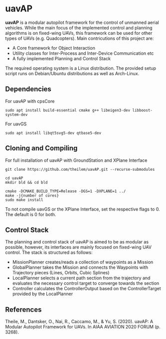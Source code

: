 # uavAP
<b>uavAP</b> is a modular autopilot framework for the control of unmanned aerial vehicles. While the main focus of the implemented control and planning algorithms is on fixed-wing UAVs, this framework can be used for other types of UAVs (e.g. Quadcopters). Main contricutions of this project are:
<ul>
  <li>A Core framework for Object Interaction</li>
  <li>Utility classes for Inter-Process and Inter-Device Communication etc</li>
  <li>A fully implemented Planning and Control Stack</li>
</ul>

The required operating system is a Linux distribution. The provided setup script runs on Debian/Ubuntu distributions as well as Arch-Linux.


## Dependencies
For uavAP with cpsCore
```shell script
sudo apt install build-essential cmake g++ libeigen3-dev libboost-system-dev
```

For uavGS 
```shell script
sudo apt install libqt5svg5-dev qtbase5-dev
```

## Cloning and Compiling

For full installation of uavAP with GroundStation and XPlane Interface
```shell script
git clone https://github.com/theilem/uavAP.git --recurse-submodules

cd uavAP
mkdir bld && cd bld

cmake -DCMAKE_BUILD_TYPE=Release -DGS=1 -DXPLANE=1 ../
make -j{number of cores}
sudo make install
```

To not compile uavGS or the XPlane Interface, set the respective flags to 0. The default is 0 for both.

## Control Stack

The planning and control stack of uavAP is aimed to be as modular as possible, however, its interfaces are mainly focused on fixed-wing UAV control. The stack is structured as follows:
<ul>
  <li>MissionPlanner creates/reads a collection of waypoints as a Mission</li>
  <li>GlobalPlanner takes the Mission and connects the Waypoints with Trajectory pieces (Lines, Orbits, Cubic Splines)</li>
  <li>LocalPlanner selects a current path section from the trajectory and evaluates the necessary control target to converge towards the section</li>
  <li>Controller calculates the ControllerOutput based on the ControllerTarget provided by the LocalPlanner</li>
</ul>

## References

Theile, M., Dantsker, O., Nai, R., Caccamo, M., & Yu, S. (2020). uavAP: A Modular Autopilot Framework for UAVs. In AIAA AVIATION 2020 FORUM (p. 3268).

